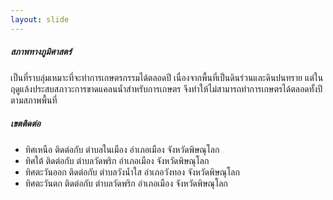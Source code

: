 ```yaml
---
layout: slide
---
```

##### สภาพทางภูมิศาสตร์
เป็นที่ราบลุ่มเหมาะที่จะทำการเกษตรกรรมได้ตลอดปี เนื่องจากพื้นที่เป็นดินร่วนและดินปนทราย 
แต่ในฤดูแล้งประสบสภาวะการขาดแคลนน้ำสำหรับการเกษตร จึงทำให้ไม่สามารถทำการเกษตรได้ตลอดทั้งปีตามสภาพพื้นที่
##### เขตติดต่อ
* ทิศเหนือ ติดต่อกับ ตำบลในเมือง อำเภอเมือง จังหวัดพิษณุโลก
* ทิศใต้ ติดต่อกับ ตำบลวัดพริก อำเภอเมือง จังหวัดพิษณุโลก
* ทิศตะวันออก ติดต่อกับ ตำบลวังน้ำใส อำเภอวังทอง จังหวัดพิษณุโลก
* ทิศตะวันตก ติดต่อกับ ตำบลวัดพริก อำเภอเมือง จังหวัดพิษณุโลก
